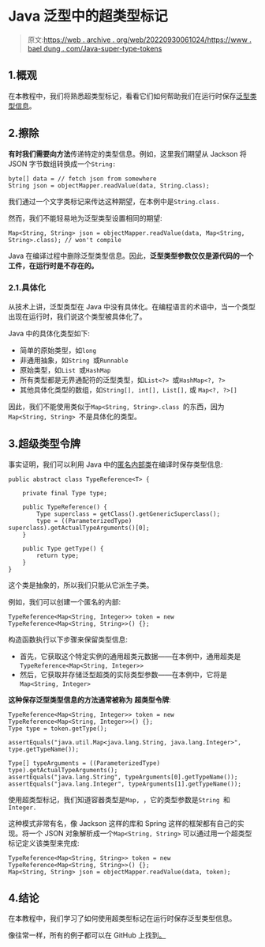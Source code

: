 # Java 泛型中的超类型标记

> 原文:[https://web . archive . org/web/20220930061024/https://www . bael dung . com/Java-super-type-tokens](https://web.archive.org/web/20220930061024/https://www.baeldung.com/java-super-type-tokens)

## 1.概观

在本教程中，我们将熟悉超类型标记，看看它们如何帮助我们在运行时保存[泛型类型信息](/web/20221208143841/https://www.baeldung.com/java-generics)。

## 2.擦除

**有时我们需要向方法**传递特定的类型信息。例如，这里我们期望从 Jackson 将 JSON 字节数组转换成一个`String:`

```
byte[] data = // fetch json from somewhere
String json = objectMapper.readValue(data, String.class);
```

我们通过一个文字类标记来传达这种期望，在本例中是`String.class. `

然而，我们不能轻易地为泛型类型设置相同的期望:

```
Map<String, String> json = objectMapper.readValue(data, Map<String, String>.class); // won't compile
```

Java 在编译过程中删除泛型类型信息。因此，**泛型类型参数仅仅是源代码的一个工件，在运行时是不存在的。**

### 2.1.具体化

从技术上讲，泛型类型在 Java 中没有具体化。在编程语言的术语中，当一个类型出现在运行时，我们说这个类型被具体化了。

Java 中的具体化类型如下:

*   简单的原始类型，如`long`
*   非通用抽象，如`String `或`Runnable`
*   原始类型，如`List `或`HashMap`
*   所有类型都是无界通配符的泛型类型，如`List<?> `或`HashMap<?, ?>`
*   其他具体化类型的数组，如`String[], int[], List[],` 或 `Map<?, ?>[]`

因此，我们不能使用类似于`Map<String, String>.class `的东西，因为`Map<String, String> `不是具体化的类型。

## 3.超级类型令牌

事实证明，我们可以利用 Java 中的[匿名内部类](/web/20221208143841/https://www.baeldung.com/java-anonymous-classes)在编译时保存类型信息:

```
public abstract class TypeReference<T> {

    private final Type type;

    public TypeReference() {
        Type superclass = getClass().getGenericSuperclass();
        type = ((ParameterizedType) superclass).getActualTypeArguments()[0];
    }

    public Type getType() {
        return type;
    }
}
```

这个类是抽象的，所以我们只能从它派生子类。

例如，我们可以创建一个匿名的内部:

```
TypeReference<Map<String, Integer>> token = new TypeReference<Map<String, String>>() {};
```

构造函数执行以下步骤来保留类型信息:

*   首先，它获取这个特定实例的通用超类元数据——在本例中，通用超类是`TypeReference<Map<String, Integer>>`
*   然后，它获取并存储泛型超类的实际类型参数——在本例中，它将是`Map<String, Integer>`

**这种保存泛型类型信息的方法通常被称为** **超类型令牌**:

```
TypeReference<Map<String, Integer>> token = new TypeReference<Map<String, Integer>>() {};
Type type = token.getType();

assertEquals("java.util.Map<java.lang.String, java.lang.Integer>", type.getTypeName());

Type[] typeArguments = ((ParameterizedType) type).getActualTypeArguments();
assertEquals("java.lang.String", typeArguments[0].getTypeName());
assertEquals("java.lang.Integer", typeArguments[1].getTypeName());
```

使用超类型标记，我们知道容器类型是`Map, `，它的类型参数是`String `和`Integer. `

这种模式非常有名，像 Jackson 这样的库和 Spring 这样的框架都有自己的实现。将一个 JSON 对象解析成一个`Map<String, String>` 可以通过用一个超类型标记定义该类型来完成:

```
TypeReference<Map<String, String>> token = new TypeReference<Map<String, String>>() {};
Map<String, String> json = objectMapper.readValue(data, token);
```

## 4.结论

在本教程中，我们学习了如何使用超类型标记在运行时保存泛型类型信息。

像往常一样，所有的例子都可以在 GitHub 上找到[。](https://web.archive.org/web/20221208143841/https://github.com/eugenp/tutorials/tree/master/core-java-modules/core-java-lang-oop-generics)